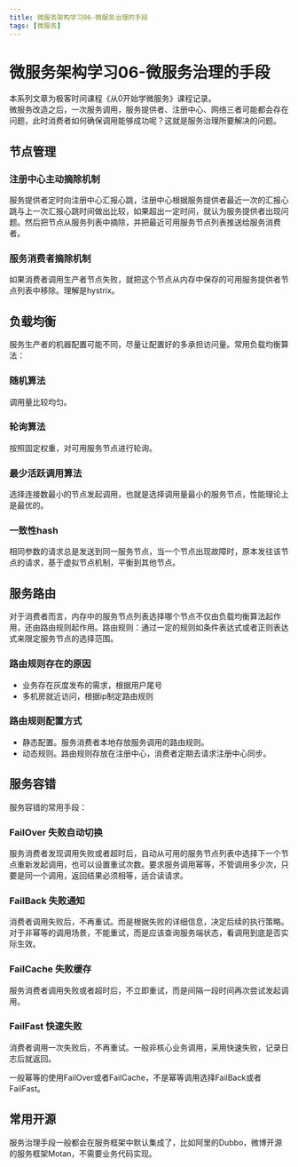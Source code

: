 ```yaml
---
title: 微服务架构学习06-微服务治理的手段
tags: [微服务]
---
```

# 微服务架构学习06-微服务治理的手段
本系列文章为极客时间课程《从0开始学微服务》课程记录。  
微服务改造之后，一次服务调用，服务提供者、注册中心、网络三者可能都会存在问题，此时消费者如何确保调用能够成功呢？这就是服务治理所要解决的问题。  

## 节点管理
### 注册中心主动摘除机制
服务提供者定时向注册中心汇报心跳，注册中心根据服务提供者最近一次的汇报心跳与上一次汇报心跳时间做出比较，如果超出一定时间，就认为服务提供者出现问题。然后把节点从服务列表中摘除，并把最近可用服务节点列表推送给服务消费者。

### 服务消费者摘除机制
如果消费者调用生产者节点失败，就把这个节点从内存中保存的可用服务提供者节点列表中移除。理解是hystrix。

## 负载均衡
服务生产者的机器配置可能不同，尽量让配置好的多承担访问量。常用负载均衡算法：
### 随机算法
调用量比较均匀。
### 轮询算法
按照固定权重，对可用服务节点进行轮询。
### 最少活跃调用算法
选择连接数最小的节点发起调用，也就是选择调用量最小的服务节点，性能理论上是最优的。
### 一致性hash
相同参数的请求总是发送到同一服务节点，当一个节点出现故障时，原本发往该节点的请求，基于虚拟节点机制，平衡到其他节点。  


## 服务路由
对于消费者而言，内存中的服务节点列表选择哪个节点不仅由负载均衡算法起作用，还由路由规则起作用。路由规则：通过一定的规则如条件表达式或者正则表达式来限定服务节点的选择范围。
### 路由规则存在的原因
- 业务存在灰度发布的需求，根据用户尾号
- 多机房就近访问，根据ip制定路由规则

### 路由规则配置方式
- 静态配置。服务消费者本地存放服务调用的路由规则。
- 动态规则。路由规则存放在注册中心，消费者定期去请求注册中心同步。


## 服务容错
服务容错的常用手段：
### FailOver 失败自动切换
服务消费者发现调用失败或者超时后，自动从可用的服务节点列表中选择下一个节点重新发起调用，也可以设置重试次数。要求服务调用幂等，不管调用多少次，只要是同一个调用，返回结果必须相等，适合读请求。

### FailBack 失败通知
消费者调用失败后，不再重试。而是根据失败的详细信息，决定后续的执行策略。对于非幂等的调用场景，不能重试，而是应该查询服务端状态，看调用到底是否实际生效。

### FailCache 失败缓存
服务消费者调用失败或者超时后，不立即重试，而是间隔一段时间再次尝试发起调用。

### FailFast 快速失败
消费者调用一次失败后，不再重试。一般非核心业务调用，采用快速失败，记录日志后就返回。

一般幂等的使用FailOver或者FailCache，不是幂等调用选择FailBack或者FailFast。

## 常用开源
服务治理手段一般都会在服务框架中默认集成了，比如阿里的Dubbo，微博开源的服务框架Motan，不需要业务代码实现。

























